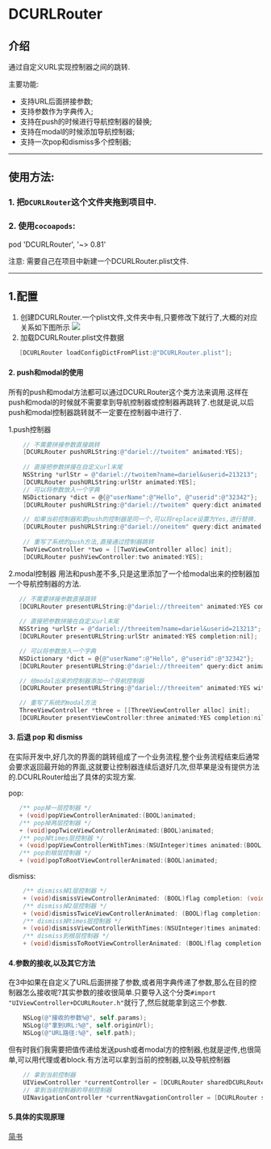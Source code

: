 # DCURLRouter

## 介绍
通过自定义URL实现控制器之间的跳转.

主要功能:
* 支持URL后面拼接参数;
* 支持参数作为字典传入;
* 支持在push的时候进行导航控制器的替换;
* 支持在modal的时候添加导航控制器;
* 支持一次pop和dismiss多个控制器;

---
## 使用方法:

### 1. 把`DCURLRouter`这个文件夹拖到项目中.

### 2. 使用`cocoapods`:

pod 'DCURLRouter', '~> 0.81'

注意: 需要自己在项目中新建一个DCURLRouter.plist文件.

---
## 1.配置
1. 创建DCURLRouter.一个plist文件,文件夹中有,只要修改下就行了,大概的对应关系如下图所示
![](http://upload-images.jianshu.io/upload_images/924285-3a4ba764f9860049.png?imageMogr2/auto-orient/strip%7CimageView2/2/w/1240)
2. 加载DCURLRouter.plist文件数据

 ```Objective-C 
    [DCURLRouter loadConfigDictFromPlist:@"DCURLRouter.plist"];
 ```

#### 2. push和modal的使用
所有的push和modal方法都可以通过DCURLRouter这个类方法来调用.这样在push和modal的时候就不需要拿到导航控制器或控制器再跳转了.也就是说,以后push和modal控制器跳转就不一定要在控制器中进行了.

1.push控制器

```Objective-C 
    // 不需要拼接参数直接跳转
    [DCURLRouter pushURLString:@"dariel://twoitem" animated:YES];
    
    // 直接把参数拼接在自定义url末尾
    NSString *urlStr = @"dariel://twoitem?name=dariel&userid=213213";
    [DCURLRouter pushURLString:urlStr animated:YES];
    // 可以将参数放入一个字典
    NSDictionary *dict = @{@"userName":@"Hello", @"userid":@"32342"};
    [DCURLRouter pushURLString:@"dariel://twoitem" query:dict animated:YES];

    // 如果当前控制器和要push的控制器是同一个,可以将replace设置为Yes,进行替换.
    [DCURLRouter pushURLString:@"dariel://oneitem" query:dict animated:YES replace:YES];
    
    // 重写了系统的push方法,直接通过控制器跳转
    TwoViewController *two = [[TwoViewController alloc] init];
    [DCURLRouter pushViewController:two animated:YES];
```
2.modal控制器
用法和push差不多,只是这里添加了一个给modal出来的控制器加一个导航控制器的方法.


 ```Objective-C
    // 不需要拼接参数直接跳转
    [DCURLRouter presentURLString:@"dariel://threeitem" animated:YES completion:nil];
    
    // 直接把参数拼接在自定义url末尾
    NSString *urlStr = @"dariel://threeitem?name=dariel&userid=213213";
    [DCURLRouter presentURLString:urlStr animated:YES completion:nil];

    // 可以将参数放入一个字典
    NSDictionary *dict = @{@"userName":@"Hello", @"userid":@"32342"};
    [DCURLRouter presentURLString:@"dariel://threeitem" query:dict animated:YES completion:nil];

    // 给modal出来的控制器添加一个导航控制器
    [DCURLRouter presentURLString:@"dariel://threeitem" animated:YES withNavigationClass:[UINavigationController class] completion:nil];

    // 重写了系统的modal方法
    ThreeViewController *three = [[ThreeViewController alloc] init];
    [DCURLRouter presentViewController:three animated:YES completion:nil];
 ```

#### 3. 后退 pop 和 dismiss
在实际开发中,好几次的界面的跳转组成了一个业务流程,整个业务流程结束后通常会要求返回最开始的界面,这就要让控制器连续后退好几次,但苹果是没有提供方法的.DCURLRouter给出了具体的实现方案.

pop:

 ```Objective-C
    /** pop掉一层控制器 */
    + (void)popViewControllerAnimated:(BOOL)animated;
    /** pop掉两层控制器 */
    + (void)popTwiceViewControllerAnimated:(BOOL)animated;
    /** pop掉times层控制器 */
    + (void)popViewControllerWithTimes:(NSUInteger)times animated:(BOOL)animated;
    /** pop到根层控制器 */
    + (void)popToRootViewControllerAnimated:(BOOL)animated;
 ```
dismiss:

```Objective-C
    /** dismiss掉1层控制器 */
    + (void)dismissViewControllerAnimated: (BOOL)flag completion: (void (^ __nullable)(void))completion;
    /** dismiss掉2层控制器 */
    + (void)dismissTwiceViewControllerAnimated: (BOOL)flag completion: (void (^ __nullable)(void))completion;
    /** dismiss掉times层控制器 */
    + (void)dismissViewControllerWithTimes:(NSUInteger)times animated: (BOOL)flag completion: (void (^ __nullable)(void))completion;
    /** dismiss到根层控制器 */
    + (void)dismissToRootViewControllerAnimated: (BOOL)flag completion: (void (^ __nullable)(void))completion;
```
#### 4.参数的接收,以及其它方法
在3中如果在自定义了URL后面拼接了参数,或者用字典传递了参数,那么在目的控制器怎么接收呢?其实参数的接收很简单.只要导入这个分类`#import "UIViewController+DCURLRouter.h"`就行了,然后就能拿到这三个参数.

```Objective-C
    NSLog(@"接收的参数%@", self.params);
    NSLog(@"拿到URL:%@", self.originUrl);
    NSLog(@"URL路径:%@", self.path);
```
但有时我们我需要把值传递给发送push或者modal方的控制器,也就是逆传,也很简单,可以用代理或者block.有方法可以拿到当前的控制器,以及导航控制器

```Objective-C
    // 拿到当前控制器
    UIViewController *currentController = [DCURLRouter sharedDCURLRouter].currentViewController;
    // 拿到当前控制器的导航控制器
    UINavigationController *currentNavgationController = [DCURLRouter sharedDCURLRouter].currentNavigationViewController;

```
#### 5.具体的实现原理
[简书](http://www.jianshu.com/p/36a43202b0cd)
